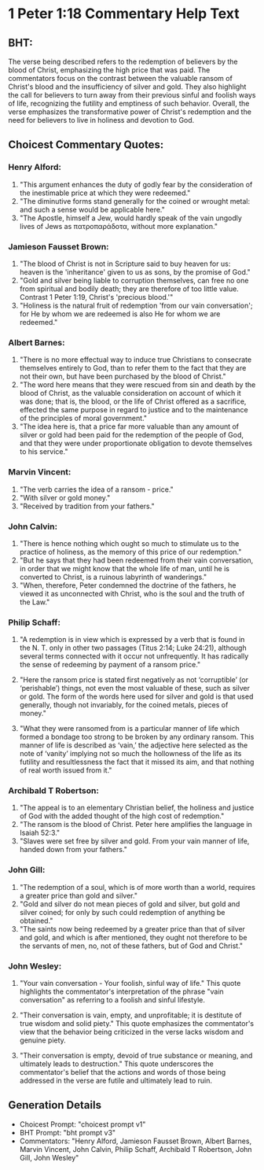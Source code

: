 # 1 Peter 1:18 Commentary Help Text

## BHT:
The verse being described refers to the redemption of believers by the blood of Christ, emphasizing the high price that was paid. The commentators focus on the contrast between the valuable ransom of Christ's blood and the insufficiency of silver and gold. They also highlight the call for believers to turn away from their previous sinful and foolish ways of life, recognizing the futility and emptiness of such behavior. Overall, the verse emphasizes the transformative power of Christ's redemption and the need for believers to live in holiness and devotion to God.

## Choicest Commentary Quotes:
### Henry Alford:
1. "This argument enhances the duty of godly fear by the consideration of the inestimable price at which they were redeemed." 
2. "The diminutive forms stand generally for the coined or wrought metal: and such a sense would be applicable here."
3. "The Apostle, himself a Jew, would hardly speak of the vain ungodly lives of Jews as πατροπαράδοτα, without more explanation."

### Jamieson Fausset Brown:
1. "The blood of Christ is not in Scripture said to buy heaven for us: heaven is the 'inheritance' given to us as sons, by the promise of God."
2. "Gold and silver being liable to corruption themselves, can free no one from spiritual and bodily death; they are therefore of too little value. Contrast 1 Peter 1:19, Christ's 'precious blood.'"
3. "Holiness is the natural fruit of redemption 'from our vain conversation'; for He by whom we are redeemed is also He for whom we are redeemed."

### Albert Barnes:
1. "There is no more effectual way to induce true Christians to consecrate themselves entirely to God, than to refer them to the fact that they are not their own, but have been purchased by the blood of Christ."
2. "The word here means that they were rescued from sin and death by the blood of Christ, as the valuable consideration on account of which it was done; that is, the blood, or the life of Christ offered as a sacrifice, effected the same purpose in regard to justice and to the maintenance of the principles of moral government."
3. "The idea here is, that a price far more valuable than any amount of silver or gold had been paid for the redemption of the people of God, and that they were under proportionate obligation to devote themselves to his service."

### Marvin Vincent:
1. "The verb carries the idea of a ransom - price."
2. "With silver or gold money."
3. "Received by tradition from your fathers."

### John Calvin:
1. "There is hence nothing which ought so much to stimulate us to the practice of holiness, as the memory of this price of our redemption."
2. "But he says that they had been redeemed from their vain conversation, in order that we might know that the whole life of man, until he is converted to Christ, is a ruinous labyrinth of wanderings."
3. "When, therefore, Peter condemned the doctrine of the fathers, he viewed it as unconnected with Christ, who is the soul and the truth of the Law."

### Philip Schaff:
1. "A redemption is in view which is expressed by a verb that is found in the N. T. only in other two passages (Titus 2:14; Luke 24:21), although several terms connected with it occur not unfrequently. It has radically the sense of redeeming by payment of a ransom price." 

2. "Here the ransom price is stated first negatively as not ‘corruptible’ (or ‘perishable’) things, not even the most valuable of these, such as silver or gold. The form of the words here used for silver and gold is that used generally, though not invariably, for the coined metals, pieces of money." 

3. "What they were ransomed from is a particular manner of life which formed a bondage too strong to be broken by any ordinary ransom. This manner of life is described as ‘vain,’ the adjective here selected as the note of ‘vanity’ implying not so much the hollowness of the life as its futility and resultlessness the fact that it missed its aim, and that nothing of real worth issued from it."

### Archibald T Robertson:
1. "The appeal is to an elementary Christian belief, the holiness and justice of God with the added thought of the high cost of redemption."
2. "The ransom is the blood of Christ. Peter here amplifies the language in Isaiah 52:3."
3. "Slaves were set free by silver and gold. From your vain manner of life, handed down from your fathers."

### John Gill:
1. "The redemption of a soul, which is of more worth than a world, requires a greater price than gold and silver."
2. "Gold and silver do not mean pieces of gold and silver, but gold and silver coined; for only by such could redemption of anything be obtained."
3. "The saints now being redeemed by a greater price than that of silver and gold, and which is after mentioned, they ought not therefore to be the servants of men, no, not of these fathers, but of God and Christ."

### John Wesley:
1. "Your vain conversation - Your foolish, sinful way of life." This quote highlights the commentator's interpretation of the phrase "vain conversation" as referring to a foolish and sinful lifestyle.

2. "Their conversation is vain, empty, and unprofitable; it is destitute of true wisdom and solid piety." This quote emphasizes the commentator's view that the behavior being criticized in the verse lacks wisdom and genuine piety.

3. "Their conversation is empty, devoid of true substance or meaning, and ultimately leads to destruction." This quote underscores the commentator's belief that the actions and words of those being addressed in the verse are futile and ultimately lead to ruin.


## Generation Details
- Choicest Prompt: "choicest prompt v1"
- BHT Prompt: "bht prompt v3"
- Commentators: "Henry Alford, Jamieson Fausset Brown, Albert Barnes, Marvin Vincent, John Calvin, Philip Schaff, Archibald T Robertson, John Gill, John Wesley"

